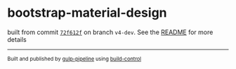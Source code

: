 # bootstrap-material-design

 built from commit [`72f612f`](../../commit/72f612fda685d6e653915345007bac2e93b61fb5) on branch `v4-dev`. See the [README](../..) for more details

---
<sup>Built and published by [gulp-pipeline](https://github.com/alienfast/gulp-pipeline) using [build-control](https://github.com/alienfast/build-control)</sup>
